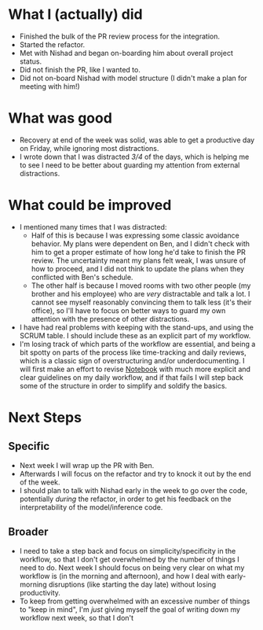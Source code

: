 # What I (actually) did

* Finished the bulk of the PR review process for the integration.
* Started the refactor.
* Met with Nishad and began on-boarding him about overall project status.
* Did not finish the PR, like I wanted to.
* Did not on-board Nishad with model structure (I didn't make a plan for
  meeting with him!)


# What was good

* Recovery at end of the week was solid, was able to get a productive day on
  Friday, while ignoring most distractions.
* I wrote down that I was distracted _3/4_ of the days, which is helping me to
  see I need to be better about guarding my attention from external distractions.


# What could be improved

* I mentioned many times that I was distracted:
    * Half of this is because I was expressing some classic avoidance behavior.
      My plans were dependent on Ben, and I didn't check with him to get a
      proper estimate of how long he'd take to finish the PR review. The
      uncertainty meant my plans felt weak, I was unsure of how to proceed, and
      I did not think to update the plans when they conflicted with Ben's
      schedule.
    * The other half is because I moved rooms with two other people (my brother
      and his employee) who are *very* distractable and talk a lot. I cannot
      see myself reasonably convincing them to talk less (it's their office),
      so I'll have to focus on better ways to guard my own attention with the
      presence of other distractions.
* I have had real problems with keeping with the stand-ups, and using the SCRUM
  table. I should include these as an explicit part of my workflow.
* I'm losing track of which parts of the workflow are essential, and being a
  bit spotty on parts of the process like time-tracking and daily reviews,
  which is a classic sign of overstructuring and/or underdocumenting. I will
  first make an effort to revise [Notebook](Notebook.md) with much more explicit and clear
  guidelines on my daily workflow, and if that fails I will step back some
  of the structure in order to simplify and soldify the basics.


# Next Steps

## Specific

* Next week I will wrap up the PR with Ben.
* Afterwards I will focus on the refactor and try to knock it out by the end of
  the week.
* I should plan to talk with Nishad early in the week to go over the code,
  potentially _during_ the refactor, in order to get his feedback on the
  interpretability of the model/inference code.

## Broader

* I need to take a step back and focus on simplicity/specificity in the
  workflow, so that I don't get overwhelmed by the number of things I need to
  do. Next week I should focus on being very clear on what my workflow is (in
  the morning and afternoon), and how I deal with early-morning disruptions
  (like starting the day late) without losing productivity.
* To keep from getting overwhelmed with an excessive number of things to "keep
  in mind", I'm *just* giving myself the goal of writing down my workflow next
  week, so that I don't
